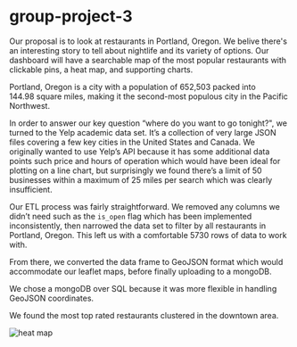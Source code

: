 # group-project-3

Our proposal is to look at restaurants in Portland, Oregon. We belive there's an interesting story to tell about nightlife and its variety of options. Our dashboard will have a searchable map of the most popular restaurants with clickable pins, a heat map, and supporting charts.

Portland, Oregon is a city with a population of 652,503 packed into 144.98 square miles, making it the second-most populous city in the Pacific Northwest.

In order to answer our key question “where do you want to go tonight?", we turned to the Yelp academic data set. It’s a collection of very large JSON files covering a few key cities in the United States and Canada. We originally wanted to use Yelp’s API because it has some additional data points such price and hours of operation which would have been ideal for plotting on a line chart, but surprisingly we found there’s a limit of 50 businesses within a maximum of 25 miles per search which was clearly insufficient.

Our ETL process was fairly straightforward. We removed any columns we didn’t need such as the `is_open` flag which has been implemented inconsistently, then narrowed the data set to filter by all restaurants in Portland, Oregon. This left us with a comfortable 5730 rows of data to work with.

From there, we converted the data frame to GeoJSON format which would accommodate our leaflet maps, before finally uploading to a mongoDB.

We chose a mongoDB over SQL because it was more flexible in handling GeoJSON coordinates.

We found the most top rated restaurants clustered in the downtown area.

![heat map](images/Heatmap-Screen-Shot.png)
